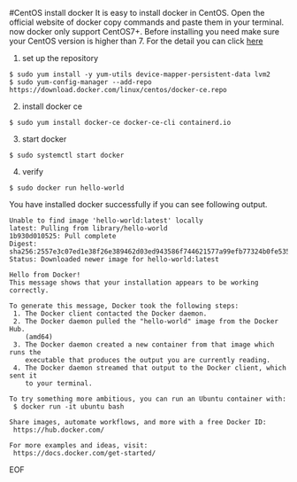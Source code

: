 #CentOS install docker
It is easy to install docker in CentOS. Open the official website of docker copy commands and paste them in your terminal.
now docker only support CentOS7+. Before installing you need make sure your CentOS version is higher than 7.
For the detail you can click [here](https://docs.docker.com/install/linux/docker-ce/centos/)
1. set up the repository
```
$ sudo yum install -y yum-utils device-mapper-persistent-data lvm2
$ sudo yum-config-manager --add-repo https://download.docker.com/linux/centos/docker-ce.repo
```
2. install docker ce
```
$ sudo yum install docker-ce docker-ce-cli containerd.io
```
3. start docker
```
$ sudo systemctl start docker
```
4. verify 
```
$ sudo docker run hello-world
```
You have installed docker successfully if you can see following output.
```
Unable to find image 'hello-world:latest' locally
latest: Pulling from library/hello-world
1b930d010525: Pull complete 
Digest: sha256:2557e3c07ed1e38f26e389462d03ed943586f744621577a99efb77324b0fe535
Status: Downloaded newer image for hello-world:latest

Hello from Docker!
This message shows that your installation appears to be working correctly.

To generate this message, Docker took the following steps:
 1. The Docker client contacted the Docker daemon.
 2. The Docker daemon pulled the "hello-world" image from the Docker Hub.
    (amd64)
 3. The Docker daemon created a new container from that image which runs the
    executable that produces the output you are currently reading.
 4. The Docker daemon streamed that output to the Docker client, which sent it
    to your terminal.

To try something more ambitious, you can run an Ubuntu container with:
 $ docker run -it ubuntu bash

Share images, automate workflows, and more with a free Docker ID:
 https://hub.docker.com/

For more examples and ideas, visit:
 https://docs.docker.com/get-started/
```

EOF
